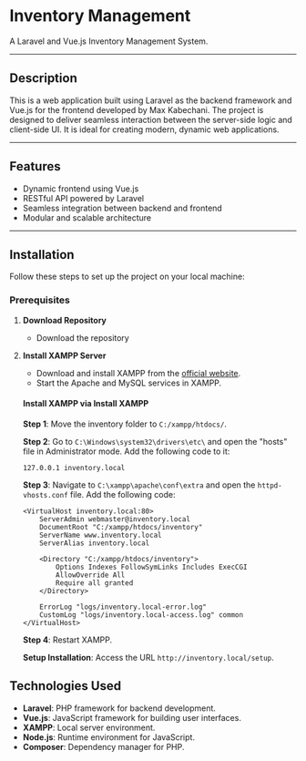 # Inventory Management

A Laravel and Vue.js Inventory Management System.

---

## Description

This is a web application built using Laravel as the backend framework and Vue.js for the frontend developed by Max Kabechani. The project is designed to deliver seamless interaction between the server-side logic and client-side UI. It is ideal for creating modern, dynamic web applications.

---

## Features

- Dynamic frontend using Vue.js
- RESTful API powered by Laravel
- Seamless integration between backend and frontend
- Modular and scalable architecture

---

## Installation

Follow these steps to set up the project on your local machine:

### Prerequisites

1. **Download Repository**
    - Download the repository
2. **Install XAMPP Server**
   - Download and install XAMPP from the [official website](https://www.apachefriends.org/).
   - Start the Apache and MySQL services in XAMPP.

   #### Install XAMPP via Install XAMPP

   **Step 1**: Move the inventory folder to `C:/xampp/htdocs/`.

   **Step 2**: Go to `C:\Windows\system32\drivers\etc\` and open the "hosts" file in Administrator mode. Add the following code to it:

   ```
   127.0.0.1 inventory.local
   ```

   **Step 3**: Navigate to `C:\xampp\apache\conf\extra` and open the `httpd-vhosts.conf` file. Add the following code:

   ```
   <VirtualHost inventory.local:80>
       ServerAdmin webmaster@inventory.local
       DocumentRoot "C:/xampp/htdocs/inventory"
       ServerName www.inventory.local
       ServerAlias inventory.local

       <Directory "C:/xampp/htdocs/inventory">
           Options Indexes FollowSymLinks Includes ExecCGI
           AllowOverride All
           Require all granted
       </Directory>

       ErrorLog "logs/inventory.local-error.log"
       CustomLog "logs/inventory.local-access.log" common
   </VirtualHost>
   ```

   **Step 4**: Restart XAMPP.

   **Setup Installation**: Access the URL `http://inventory.local/setup`.

## Technologies Used

- **Laravel**: PHP framework for backend development.
- **Vue.js**: JavaScript framework for building user interfaces.
- **XAMPP**: Local server environment.
- **Node.js**: Runtime environment for JavaScript.
- **Composer**: Dependency manager for PHP.

